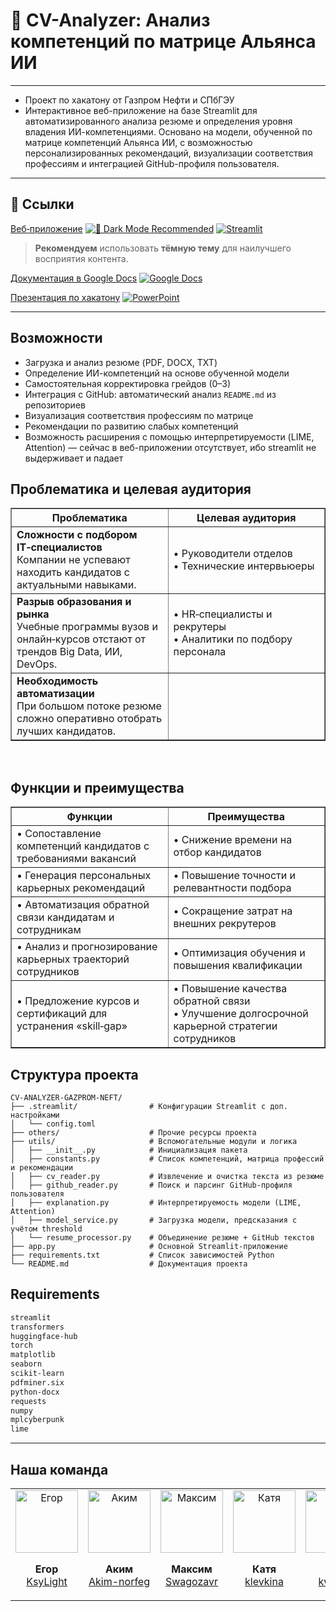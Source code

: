 # 🤖 CV-Analyzer: Анализ компетенций по матрице Альянса ИИ
---
- Проект по хакатону от Газпром Нефти и СПбГЭУ
- Интерактивное веб-приложение на базе Streamlit для автоматизированного анализа резюме и определения уровня владения ИИ-компетенциями. Основано на модели, обученной по матрице компетенций Альянса ИИ, с возможностью персонализированных рекомендаций, визуализации соответствия профессиям и интеграцией GitHub-профиля пользователя.
---
## 🔗 Ссылки

[Веб‑приложение](https://cv-analyzer-gazprom-neft.streamlit.app/)  [![🌙 Dark Mode Recommended](https://img.shields.io/badge/theme-dark-blue?style=flat&logo=github)](https://cv-analyzer-gazprom-neft.streamlit.app/) [![Streamlit](https://img.shields.io/badge/Streamlit-FF4B4B?style=flat&logo=streamlit)](https://cv-analyzer-gazprom-neft.streamlit.app/)
> **Рекомендуем** использовать **тёмную тему** для наилучшего восприятия контента.

[Документация в Google Docs](https://docs.google.com/document/d/1lgbiqXAzj9J_sWFw-ep4w4qTQOpA2A_-5ieAzwoP62M/edit?tab=t.0)
[![Google Docs](https://img.shields.io/badge/Google%20Docs-blue?style=flat)](https://docs.google.com/document/d/1lgbiqXAzj9J_sWFw-ep4w4qTQOpA2A_-5ieAzwoP62M/edit?tab=t.0)

[Презентация по хакатону]()
[![PowerPoint](https://img.shields.io/badge/PowerPoint-darkorange?style=flat&logo=microsoft-powerpoint)](https://www.office.com/launch/powerpoint?auth=2&appid=ВАШ_ИД_ПРЕЗЕНТАЦИИ)

---

## Возможности

- Загрузка и анализ резюме (PDF, DOCX, TXT)
- Определение ИИ-компетенций на основе обученной модели
- Самостоятельная корректировка грейдов (0–3)
- Интеграция с GitHub: автоматический анализ `README.md` из репозиториев
- Визуализация соответствия профессиям по матрице
- Рекомендации по развитию слабых компетенций
- Возможность расширения с помощью интерпретируемости (LIME, Attention) — сейчас в веб-приложении отсутствует, ибо streamlit не выдерживает и падает

## Проблематика и целевая аудитория

<table style="table-layout: fixed; width: 100%; border-collapse: collapse;" border="1">
  <colgroup>
    <col style="width: 50%;" />
    <col style="width: 50%;" />
  </colgroup>
  <thead>
    <tr>
      <th><strong>Проблематика</strong></th>
      <th><strong>Целевая аудитория</strong></th>
    </tr>
  </thead>
  <tbody>
    <tr>
      <td>
        <strong>Сложности с подбором IT‑специалистов</strong><br>
        Компании не успевают находить кандидатов с актуальными навыками.
      </td>
      <td>
        • Руководители отделов<br>
        • Технические интервьюеры
      </td>
    </tr>
    <tr>
      <td>
        <strong>Разрыв образования и рынка</strong><br>
        Учебные программы вузов и онлайн‑курсов отстают от трендов Big Data, ИИ, DevOps.
      </td>
      <td>
        • HR‑специалисты и рекрутеры<br>
        • Аналитики по подбору персонала
      </td>
    </tr>
    <tr>
      <td>
        <strong>Необходимость автоматизации</strong><br>
        При большом потоке резюме сложно оперативно отобрать лучших кандидатов.
      </td>
      <td></td>
    </tr>
  </tbody>
</table>

<br/>

## Функции и преимущества

<table style="table-layout: fixed; width: 100%; border-collapse: collapse;" border="1">
  <colgroup>
    <col style="width: 50%;" />
    <col style="width: 50%;" />
  </colgroup>
  <thead>
    <tr>
      <th><strong>Функции</strong></th>
      <th><strong>Преимущества</strong></th>
    </tr>
  </thead>
  <tbody>
    <tr>
      <td>• Сопоставление компетенций кандидатов с требованиями вакансий</td>
      <td>• Снижение времени на отбор кандидатов</td>
    </tr>
    <tr>
      <td>• Генерация персональных карьерных рекомендаций</td>
      <td>• Повышение точности и релевантности подбора</td>
    </tr>
    <tr>
      <td>• Автоматизация обратной связи кандидатам и сотрудникам</td>
      <td>• Сокращение затрат на внешних рекрутеров</td>
    </tr>
    <tr>
      <td>• Анализ и прогнозирование карьерных траекторий сотрудников</td>
      <td>• Оптимизация обучения и повышения квалификации</td>
    </tr>
    <tr>
      <td>• Предложение курсов и сертификаций для устранения «skill‑gap»</td>
      <td>• Повышение качества обратной связи<br>• Улучшение долгосрочной карьерной стратегии сотрудников</td>
    </tr>
  </tbody>
</table>

## Структура проекта

```plaintext
CV-ANALYZER-GAZPROM-NEFT/
├── .streamlit/                # Конфигурации Streamlit с доп. настройками
│   └── config.toml
├── others/                    # Прочие ресурсы проекта
├── utils/                     # Вспомогательные модули и логика
│   ├── __init__.py            # Инициализация пакета
│   ├── constants.py           # Список компетенций, матрица профессий и рекомендации
│   ├── cv_reader.py           # Извлечение и очистка текста из резюме
│   ├── github_reader.py       # Поиск и парсинг GitHub-профиля пользователя
│   ├── explanation.py         # Интерпретируемость модели (LIME, Attention)
│   ├── model_service.py       # Загрузка модели, предсказания с учётом threshold
│   └── resume_processor.py    # Объединение резюме + GitHub текстов
├── app.py                     # Основной Streamlit-приложение
├── requirements.txt           # Список зависимостей Python
└── README.md                  # Документация проекта
```

## Requirements

```bash
streamlit
transformers
huggingface-hub
torch
matplotlib
seaborn
scikit-learn
pdfminer.six
python-docx
requests
numpy
mplcyberpunk
lime
```
---

## Наша команда

<table>
  <tr>
    <td align="center">
      <img src="https://github.com/KsyLight.png?size=100" width="100" alt="Егор"/>
      <p><strong>Егор</strong><br/><a href="https://github.com/KsyLight">KsyLight</a></p>
    </td>
    <td align="center">
      <img src="https://github.com/Akim-norfeg.png?size=100" width="100" alt="Аким"/>
      <p><strong>Аким</strong><br/><a href="https://github.com/Akim-norfeg">Akim-norfeg</a></p>
    </td>
    <td align="center">
      <img src="https://github.com/Swagozavr.png?size=100" width="100" alt="Максим"/>
      <p><strong>Максим</strong><br/><a href="https://github.com/Swagozavr">Swagozavr</a></p>
    </td>
    <td align="center">
      <img src="https://github.com/klevkina.png?size=100" width="100" alt="Катя"/>
      <p><strong>Катя</strong><br/><a href="https://github.com/klevkina">klevkina</a></p>
    </td>
    <td align="center">
      <img src="https://github.com/kwarkw.png?size=100" width="100" alt="Аня"/>
      <p><strong>Аня</strong><br/><a href="https://github.com/kwarkw">kwarkw</a></p>
    </td>
  </tr>
</table>

